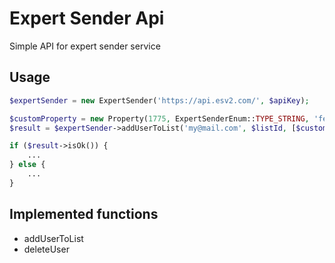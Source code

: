 Expert Sender Api
=================

Simple API for expert sender service

## Usage

```php
$expertSender = new ExpertSender('https://api.esv2.com/', $apiKey);

$customProperty = new Property(1775, ExpertSenderEnum::TYPE_STRING, 'female')
$result = $expertSender->addUserToList('my@mail.com', $listId, [$customProperty], 'My name');

if ($result->isOk()) {
    ...
} else {
    ...
}
```

## Implemented functions

* addUserToList
* deleteUser